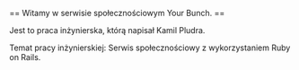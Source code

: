 == Witamy w serwisie społecznościowym Your Bunch. ==

 Jest to praca inżynierska, którą napisał Kamil Pludra.

 Temat pracy inżynierskiej: Serwis społecznościowy z wykorzystaniem Ruby on Rails.



